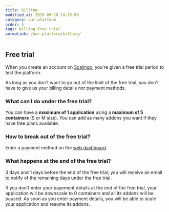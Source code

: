 ```yaml
---
title: Billing
modified_at: 2015-09-28 14:15:00
category: our-platform
order: 4
tags: billing free trial
permalink: /our-platform/billing/
---
```


## Free trial

When you create an account on [Scalingo](https://scalingo.com), you're given a free trial period to test the platform.

As long as you don't want to go out of the limit of the free trial, you don't have to give us your billing details nor payment methods.

### What can I do under the free trial?

You can have a **maximum of 1 application** using a **maximum of 5 containers** (S or M size). You can add as many addons you want if they have free plans available.

### How to break out of the free trial?

Enter a payment method on the [web dashboard](https://my.scalingo.com).

### What happens at the end of the free trial?

3 days and 1 days before the end of the free trial, you will receive an email to notify of the remaining days under the free trial.

If you don't enter your payement details at the end of the free trial, your application will be downscale to 0 containers and all its addons will be paused. As soon as you enter payment details, you will be able to scale your application and resume its addons.

